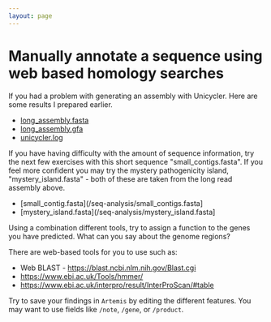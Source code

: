 ```yaml
---
layout: page
---
```


# Manually annotate a sequence using web based homology searches

If you had a problem with generating an assembly with Unicycler. Here are some results I prepared earlier. 

* [long_assembly.fasta](/seq-analysis/long_assembly.fasta)
* [long_assembly.gfa](/seq-analysis/long_assembly.gfa)
* [unicycler.log](/seq-analysis/unicycler.log)

If you have having difficulty with the amount of sequence information, try the next few exercises with this short sequence "small_contigs.fasta". If you feel more confident you may try the mystery pathogenicity island, "mystery_island.fasta" - both of these are taken from the long read assembly above. 

* [small_contig.fasta](/seq-analysis/small_contigs.fasta]
* [mystery_island.fasta](/seq-analysis/mystery_island.fasta]

Using a combination different tools, try to assign a function to the genes you have predicted. What can you say about the genome regions?

There are web-based tools for you to use such as: 

* Web BLAST - https://blast.ncbi.nlm.nih.gov/Blast.cgi 
* https://www.ebi.ac.uk/Tools/hmmer/
* https://www.ebi.ac.uk/interpro/result/InterProScan/#table

Try to save your findings in `Artemis` by editing the different features. You may want to use fields like `/note`, `/gene`, or `/product`. 